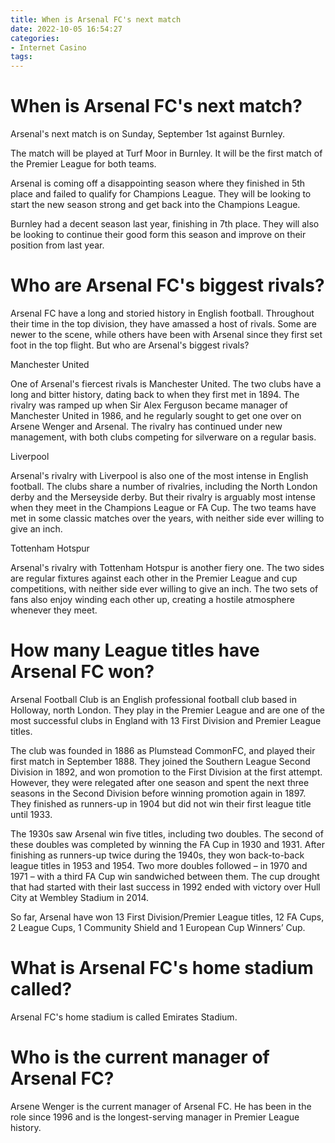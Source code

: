 ```yaml
---
title: When is Arsenal FC's next match
date: 2022-10-05 16:54:27
categories:
- Internet Casino
tags:
---
```



#  When is Arsenal FC's next match?

Arsenal's next match is on Sunday, September 1st against Burnley.

The match will be played at Turf Moor in Burnley. It will be the first match of the Premier League for both teams.

Arsenal is coming off a disappointing season where they finished in 5th place and failed to qualify for Champions League. They will be looking to start the new season strong and get back into the Champions League.

Burnley had a decent season last year, finishing in 7th place. They will also be looking to continue their good form this season and improve on their position from last year.

#  Who are Arsenal FC's biggest rivals?

Arsenal FC have a long and storied history in English football. Throughout their time in the top division, they have amassed a host of rivals. Some are newer to the scene, while others have been with Arsenal since they first set foot in the top flight. But who are Arsenal's biggest rivals?

Manchester United

One of Arsenal's fiercest rivals is Manchester United. The two clubs have a long and bitter history, dating back to when they first met in 1894. The rivalry was ramped up when Sir Alex Ferguson became manager of Manchester United in 1986, and he regularly sought to get one over on Arsene Wenger and Arsenal. The rivalry has continued under new management, with both clubs competing for silverware on a regular basis.

Liverpool

Arsenal's rivalry with Liverpool is also one of the most intense in English football. The clubs share a number of rivalries, including the North London derby and the Merseyside derby. But their rivalry is arguably most intense when they meet in the Champions League or FA Cup. The two teams have met in some classic matches over the years, with neither side ever willing to give an inch.

Tottenham Hotspur

Arsenal's rivalry with Tottenham Hotspur is another fiery one. The two sides are regular fixtures against each other in the Premier League and cup competitions, with neither side ever willing to give an inch. The two sets of fans also enjoy winding each other up, creating a hostile atmosphere whenever they meet.

#  How many League titles have Arsenal FC won?

Arsenal Football Club is an English professional football club based in Holloway, north London. They play in the Premier League and are one of the most successful clubs in England with 13 First Division and Premier League titles.

The club was founded in 1886 as Plumstead CommonFC, and played their first match in September 1888. They joined the Southern League Second Division in 1892, and won promotion to the First Division at the first attempt. However, they were relegated after one season and spent the next three seasons in the Second Division before winning promotion again in 1897. They finished as runners-up in 1904 but did not win their first league title until 1933.

The 1930s saw Arsenal win five titles, including two doubles. The second of these doubles was completed by winning the FA Cup in 1930 and 1931. After finishing as runners-up twice during the 1940s, they won back-to-back league titles in 1953 and 1954. Two more doubles followed – in 1970 and 1971 – with a third FA Cup win sandwiched between them. The cup drought that had started with their last success in 1992 ended with victory over Hull City at Wembley Stadium in 2014.

So far, Arsenal have won 13 First Division/Premier League titles, 12 FA Cups, 2 League Cups, 1 Community Shield and 1 European Cup Winners’ Cup.

#  What is Arsenal FC's home stadium called?

Arsenal FC's home stadium is called Emirates Stadium.

#  Who is the current manager of Arsenal FC?

Arsene Wenger is the current manager of Arsenal FC. He has been in the role since 1996 and is the longest-serving manager in Premier League history.